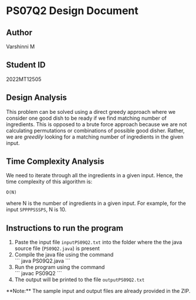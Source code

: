 # PS07Q2 Design Document

## Author
Varshinni M

## Student ID
2022MT12505

## Design Analysis
This problem can be solved using a direct greedy approach where we consider one good dish to be ready if we find matching number of ingredients. This is opposed to a brute force approach because we are not calculating permutations or combinations of possible good disher. Rather, we are *greedily* looking for a matching number of ingredients in the given input.

## Time Complexity Analysis
We need to iterate through all the ingredients in a given input. Hence, the time complexity of this algorithm is:
```
O(N)
```
where N is the number of ingredients in a given input. For example, for the input `SPPPPSSSPS`, N is 10.

## Instructions to run the program
<ol>
<li>Paste the input file <code>inputPS09Q2.txt</code> into the folder where the the java source file (<code>PS09Q2.java</code>) is present</li>
<li>Compile the java file using the command</li>
```
java PS09Q2.java
```
<li>Run the program using the command</li>
```
javac PS09Q2
```
<li>The output will be printed to the file <code>outputPS09Q2.txt</code></li>
</ol>
**Note:** The sample input and output files are already provided in the ZIP.
